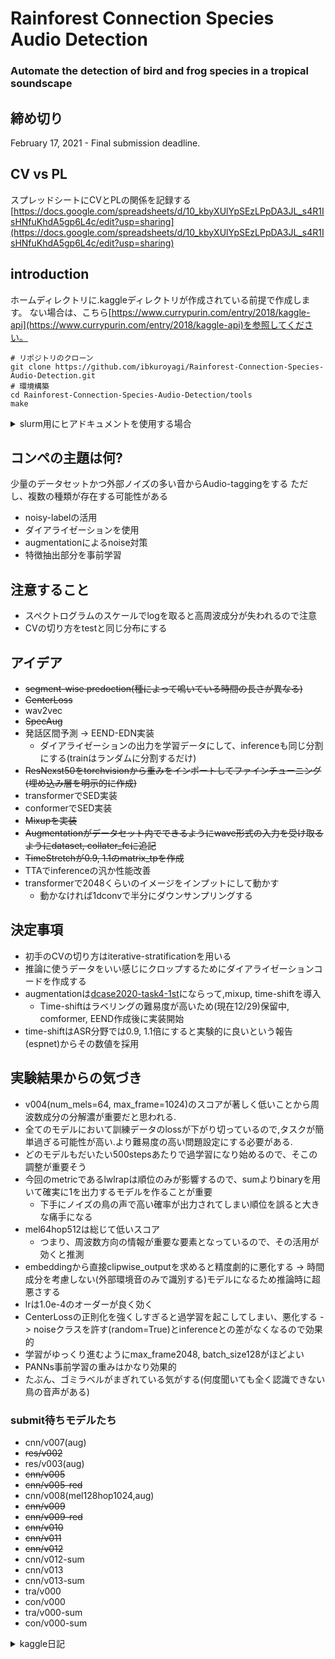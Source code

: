 # Rainforest Connection Species Audio Detection
### Automate the detection of bird and frog species in a tropical soundscape

## 締め切り
February 17, 2021 - Final submission deadline.

## CV vs PL
スプレッドシートにCVとPLの関係を記録する
[https://docs.google.com/spreadsheets/d/10_kbyXUlYpSEzLPpDA3JL_s4R1IsHNfuKhdA5gp6L4c/edit?usp=sharing](https://docs.google.com/spreadsheets/d/10_kbyXUlYpSEzLPpDA3JL_s4R1IsHNfuKhdA5gp6L4c/edit?usp=sharing)

## introduction
ホームディレクトリに.kaggleディレクトリが作成されている前提で作成します。 
ない場合は、こちら[https://www.currypurin.com/entry/2018/kaggle-api](https://www.currypurin.com/entry/2018/kaggle-api)を参照してください。
```
# リポジトリのクローン
git clone https://github.com/ibkuroyagi/Rainforest-Connection-Species-Audio-Detection.git
# 環境構築
cd Rainforest-Connection-Species-Audio-Detection/tools
make
```
<details><summary>slurm用にヒアドキュメントを使用する場合</summary><div>

```
cd Rainforest-Connection-Species-Audio-Detection/tools
sbatch -c 4 -w million2 << EOF
#!/bin/bash
make
EOF
```

</div></details>


## コンペの主題は何?
少量のデータセットかつ外部ノイズの多い音からAudio-taggingをする
ただし、複数の種類が存在する可能性がある
- noisy-labelの活用
- ダイアライゼーションを使用
- augmentationによるnoise対策
- 特徴抽出部分を事前学習
## 注意すること
- スペクトログラムのスケールでlogを取ると高周波成分が失われるので注意
- CVの切り方をtestと同じ分布にする

## アイデア
- ~~segment-wise predoction(種によって鳴いている時間の長さが異なる)~~
- ~~CenterLoss~~
- wav2vec
- ~~SpecAug~~
- 発話区間予測 -> EEND-EDN実装
    * ダイアライゼーションの出力を学習データにして、inferenceも同じ分割にする(trainはランダムに分割するだけ)
- ~~ResNexst50をtorchvisionから重みをインポートしてファインチューニング(埋め込み層を明示的に作成)~~
- transformerでSED実装
- conformerでSED実装
- ~~Mixupを実装~~
- ~~Augmentationがデータセット内でできるようにwave形式の入力を受け取るようにdataset, collater_fcに追記~~
- ~~TimeStretchが0.9, 1.1のmatrix_tpを作成~~
- TTAでinferenceの汎か性能改善
- transformerで2048くらいのイメージをインプットにして動かす
    * 動かなければ1dconvで半分にダウンサンプリングする

## 決定事項
- 初手のCVの切り方はiterative-stratificationを用いる
- 推論に使うデータをいい感じにクロップするためにダイアライゼーションコードを作成する
- augmentationは[dcase2020-task4-1st](http://dcase.community/documents/challenge2020/technical_reports/DCASE2020_Miyazaki_108.pdf)にならって,mixup, time-shiftを導入
    - Time-shiftはラベリングの難易度が高いため(現在12/29)保留中, comformer, EEND作成後に実装開始
- time-shiftはASR分野では0.9, 1.1倍にすると実験的に良いという報告(espnet)からその数値を採用

## 実験結果からの気づき
- v004(num_mels=64, max_frame=1024)のスコアが著しく低いことから周波数成分の分解濃が重要だと思われる.
- 全てのモデルにおいて訓練データのlossが下がり切っているので,タスクが簡単過ぎる可能性が高い.より難易度の高い問題設定にする必要がある.
- どのモデルもだいたい500stepsあたりで過学習になり始めるので、そこの調整が重要そう
- 今回のmetricであるlwlrapは順位のみが影響するので、sumよりbinaryを用いて確実に1を出力するモデルを作ることが重要
    - 下手にノイズの鳥の声で高い確率が出力されてしまい順位を誤ると大きな痛手になる
- mel64hop512は総じて低いスコア
    - つまり、周波数方向の情報が重要な要素となっているので、その活用が効くと推測
- embeddingから直接clipwise_outputを求めると精度劇的に悪化する -> 時間成分を考慮しない(外部環境音のみで識別する)モデルになるため推論時に超悪さする
- lrは1.0e-4のオーダーが良く効く
- CenterLossの正則化を強くしすぎると過学習を起こしてしまい、悪化する -> noiseクラスを許す(random=True)とinferenceとの差がなくなるので効果的
- 学習がゆっくり進むようにmax_frame2048, batch_size128がほどよい
- PANNs事前学習の重みはかなり効果的
- たぶん、ゴミラベルがまぎれている気がする(何度聞いても全く認識できない鳥の音声がある)
### submit待ちモデルたち
- cnn/v007(aug)
- ~~res/v002~~
- res/v003(aug)
- ~~cnn/v005~~
- ~~cnn/v005-red~~
- cnn/v008(mel128hop1024,aug)
- ~~cnn/v009~~
- ~~cnn/v009-red~~
- ~~cnn/v010~~
- ~~cnn/v011~~
- ~~cnn/v012~~
- cnn/v012-sum
- cnn/v013
- cnn/v013-sum
- tra/v000
- con/v000
- tra/v000-sum
- con/v000-sum


<details><summary>kaggle日記</summary><div>

- 11/29(日)
    - 今日やったこと
        * リポジトリ作成&コンペの理解
    - 次回やること
        * 手元環境でのEDAとstage1の作成
- 12/9(水)
    - 今日やったこと
        * 手元環境でのEDAとstage1の作成
    - 次回やること
        * 手元環境でのEDAとstage1の作成
- 12/10(木)
    - 今日やったこと
        * preprocess完成
    - 次回やること
        * models, datasets, lossesの作成
- 12/11(金)
    - 今日やったこと
        * models, datasets, lossesの作成
    - 次回やること
        * trainer, bin/sed_trainの作成
- 12/12(土)
    - 今日やったこと
        * trainer, bin/sed_trainの作成
    - 次回やること
        * trainer, bin/sed_trainの作成
- 12/13(日)
    - 今日やったこと
        * trainer, bin/sed_trainの作成
    - 次回やること
        * clip ratioとlrを調整v003~v004
- 12/14(月)
    - 今日やったこと
        * clip ratioとlrを調整v003~v004
    - 次回やること
        * tensorboardをいい感じに作成
- 12/15(火)
    - 今日やったこと
        * tensorboardをいい感じに作成
    - 次回やること
        * 推論コードを作成
- 12/16(水)
    - 今日やったこと
        * 推論コードを作成、run.shを編集
    - 次回やること
        * 推論を実行
- 12/17(木)
    - 今日やったこと
        * 推論を実行
    - 次回やること
        * 推論結果提出, 推論時の後処理を分析
- 12/18(金)
    - 今日やったこと
        * 推論結果提出, 推論時の後処理を分析
    - 次回やること
        * v003, num_mels: 128, hop_size: 512 -> 1024 (window: 2048 -> 4096), max_frame: 512
        * v004, num_mels: 128 -> 64, hop_size: 512 (window: 2048), max_frame: 512 -> 1024
- 12/19(土)
    - 今日やったこと
        * v003, num_mels: 128, hop_size: 512 -> 1024 (window: 2048 -> 4096), max_frame: 512(提出)
        * v004, num_mels: 128 -> 64, hop_size: 512 (window: 2048), max_frame: 512 -> 1024(提出)
        * CosineAnnealingLR適応
    - 次回やること
        * 後処理の分析EDA
- 12/22(火)
    - 今日やったこと
        * 後処理の分析EDA
            * 無音区間(ラベルなし区間)での予測がかなり間違えている
                * 無音もしくはノイズであることを明示的に伝えたい
        * noiseクラスを追加して学習n_class=25
    - 次回やること
        * EENDの論文を読む(Transformerの実装を確認して、わからない点を吉村さん林さんに確認する12/24まで)
        * center-loss実装
        * Time-stretchをしたときにwavデータのshapeに変化があるかどうかを確認
            * preprocessにて0.9, 1.1を追加する(ASRで実験的に良いAugmentationと言われている)
- 12/23(水)
    - 今日やったこと
        * center-loss実装
        * noiseクラスを追加して学習n_class=25(提出&記録)
        * noiseクラスのアノテーションを変更(ラベル区間を明示的に0に)
        * EENDの論文を読む(Transformerの実装を確認して、わからない点を吉村さん林さんに確認する12/24まで)
            * 60sec程度のかなり長い音を入力してアノテーションを付けることはできるか(無音やノイズの際に反応しないか)
    - 次回やること
        * EENDの論文を読む(Transformerの実装を確認して、わからない点を吉村さん林さんに確認する12/24まで)
        * Time-stretchをしたときにwavデータのshapeに変化があるかどうかを確認
            * preprocessにて0.9, 1.1を追加する(ASRで実験的に良いAugmentationと言われている)
- 12/24(木)
    - 今日やったこと
        * center-loss実装(提出)
        * ResNext50を実装してv000の実験
        * EENDの論文を読む(Transformerの実装を確認して、わからない点を吉村さん林さんに確認する12/24まで)
            * 60sec程度のかなり長い音を入力してアノテーションを付けることはできるか(無音やノイズの際に反応しないか)
    - 次回やること
        * EENDの論文を読む(Transformerの実装を確認して、わからない点を吉村さん林さんに確認する12/24まで)
        * Time-stretchをしたときにwavデータのshapeに変化があるかどうかを確認
            * preprocessにて0.9, 1.1を追加する(ASRで実験的に良いAugmentationと言われている)
- 12/25(金)
    - 今日やったこと
        * EENDの論文を読む(完全に理解した)
        * Time-stretchを実装v003-aug, v005で実験
            * preprocessにて0.9, 1.1を追加する(ASRで実験的に良いAugmentationと言われている)
    - 次回やること
        * pinknoiseをdataset内で変換できるようにwaveベースで実装&音を聴いて妥当性を評価
        * 実験結果を提出&まとめる
        * スケジューラーの無駄な減衰で学習が遅延しているので、BERTで使用されているやつをコピーして使用する
- 12/26(土)
    - 今日やったこと
        * CenterLossがモデル精度下げてることを発見したので、影響を下げる
        * Att部分でsumでaggregateしていた部分をmaxに変更->時間方向で最大値を採用することで長時間発生する音ではなく、actvivateしたという確率の部分により着目したモデルに修正
    - 次回やること
        * trainの分布をinferenceと同じにするために学習データの分割方法を中心にするだけでなく、完全にノイズのみのデータを許容するように修正
- 12/27(日)
    - 今日やったこと
        * trainの分布をinferenceと同じにするために学習データの分割方法を中心にするだけでなく、完全にノイズのみのデータを許容するように修正
        * ResNext50でも同様の処理を作成する
        * lrを小さくする、batch_sizeを大きくすることで学習曲線を緩やかにすることで過学習が生まれにくくする
    - 次回やること時間方向で最大値を採用することで長時間発生する音ではなく、actvivateしたという確率の部分により着目したモデルに修正
        * waveをデータセット内でfeatsに変換できるためのメソッドを作成
        * waveベースのAugmentationをDataset内で追加できるように
- 12/28(月)
    - 今日やったこと
        * waveをデータセット内でfeatsに変換できるためのメソッドを作成
        * waveベースのAugmentationをDataset内で追加できるように
    - 次回やること
        * 時間方向で最大値を採用することで長時間発生する音ではなく、actvivateしたという確率の部分により着目したモデルに修正
        * Mixupをpytorchの関数としてbatchを入力して(x*2, y*2) -> (x, y)となるように作成する
- 12/29(火)
    - 今日やったこと
        * mixup実装
        * randomの結果を確認->metricを25にしたせいで学習中を正しく評価できなくなった
            * 結果的にはかなり精度は悪化した
        * v005,v005-red(random=True) center-loss比較
        * v009,v009-red(random=False) center-loss比較
        * v009,v010(random=False) mixup比較
    - 次回やること
        * transformerを実装して動かす
        * v009, v010を提出してスコア記録
- 12/30(水)
    - 今日やったこと
        * mixupバグ修正
        * v005,v005-red(random=True) center-loss比較
        * v009,v009-red(random=False) center-loss比較
        * v009,v010(random=False) mixup比較
    - 次回やること
        * transformerを実装して動かす
        * v009, v010を提出してスコア記録
- 12/31(木)
    - 今日やったこと
        * v009, v010を提出してスコア記録
        * v011,v010 reduction:mean,sumで比較(frameの重要性を比較)
        * transformerを実装して動かす
            * 弱ラベルに対応するようにclsシンボルを時系列の先頭に追加する
        * cosformerを実装して動かす
            * 弱ラベルに対応するようにclsシンボルを時系列の先頭に追加する
        * res/v002を回収
    - 次回やること
        * v005,red,v009,red,v010提出
        * transformer関連のバグ取り
- 1/1(金)
    - 今日やったこと
        * v005,red,v009,red,v010提出
        * transformer関連のバグ取り
    - 次回やること
        * conformer関連バグとり
        * v012提出(frame512確認)
- 1/2(土)
    - 今日やったこと
        * conformer関連バグとり
        * v012提出(frame512確認)
    - 次回やること
        * v012での25を見てpost-processを工夫
        * その他モデルを提出
- 1/3(日)
    - 今日やったこと
        * v012での25を見てpost-processを工夫
        * その他モデルを提出
    - 次回やること
        * 
</div></details>
